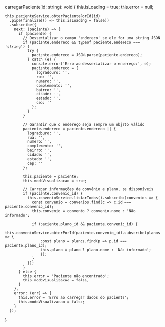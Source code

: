 carregarPaciente(id: string): void {
    this.isLoading = true;
    this.error = null;

    this.pacienteService.obterPacientePorId(id)
      .pipe(finalize(() => this.isLoading = false))
      .subscribe({
        next: (paciente) => {
          if (paciente) {
            // Desserializar o campo 'endereco' se ele for uma string JSON
            if (paciente.endereco && typeof paciente.endereco === 'string') {
              try {
                paciente.endereco = JSON.parse(paciente.endereco);
              } catch (e) {
                console.error('Erro ao desserializar o endereço:', e);
                paciente.endereco = {
                  logradouro: '',
                  rua: '',
                  numero: '',
                  complemento: '',
                  bairro: '',
                  cidade: '',
                  estado: '',
                  cep: ''
                };
              }
            }

            // Garantir que o endereço seja sempre um objeto válido
            paciente.endereco = paciente.endereco || {
              logradouro: '',
              rua: '',
              numero: '',
              complemento: '',
              bairro: '',
              cidade: '',
              estado: '',
              cep: ''
            };

            this.paciente = paciente;
            this.modoVisualizacao = true;

            // Carregar informações de convênio e plano, se disponíveis
            if (paciente.convenio_id) {
              this.convenioService.listarTodos().subscribe(convenios => {
                const convenio = convenios.find(c => c.id === paciente.convenio_id);
                this.convenio = convenio ? convenio.nome : 'Não informado';

                if (paciente.plano_id && paciente.convenio_id) {
                    this.convenioService.obterPorId(paciente.convenio_id).subscribe(planos => {
                    const plano = planos.find(p => p.id === paciente.plano_id);
                    this.plano = plano ? plano.nome : 'Não informado';
                    });
                }
              });
            }
          } else {
            this.error = 'Paciente não encontrado';
            this.modoVisualizacao = false;
          }
        },
        error: (err) => {
          this.error = 'Erro ao carregar dados do paciente';
          this.modoVisualizacao = false;
        }
      });
  }

  